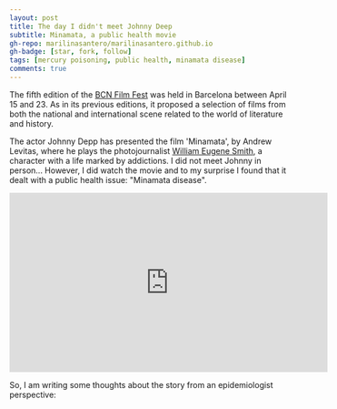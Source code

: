 ```yaml
---
layout: post
title: The day I didn't meet Johnny Deep
subtitle: Minamata, a public health movie
gh-repo: marilinasantero/marilinasantero.github.io
gh-badge: [star, fork, follow]
tags: [mercury poisoning, public health, minamata disease]
comments: true
---
```

The fifth edition of the [BCN Film Fest](https://www.bcnfilmfest.com/es) was held in Barcelona between April 15 and 23.
As in its previous editions, it proposed a selection of films from both the national and international scene related to the world of literature and history.

The actor Johnny Depp has presented the film 'Minamata', by Andrew Levitas, where he plays the photojournalist [William Eugene Smith](https://en.wikipedia.org/wiki/W._Eugene_Smith#:~:text=The%20book%20was%20published%20in,the%20effects%20of%20Minamata%20disease.),
a character with a life marked by addictions. I did not meet Johnny in person... However, I did watch the movie and to my surprise I found that it dealt with a public health issue: "Minamata disease".

<iframe width="560" height="315" src="https://www.youtube.com/embed/WP3pKTssw_E" title="YouTube video player" frameborder="0" allow="accelerometer; autoplay; clipboard-write; encrypted-media; gyroscope; picture-in-picture" allowfullscreen></iframe>


So, I am writing some thoughts about the story from an epidemiologist perspective: 

